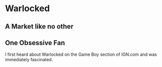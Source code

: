 # Warlocked
## A Market like no other
## One Obsessive Fan
I first heard about Warlocked on the Game Boy section of IGN.com and was immediately fascinated. 

